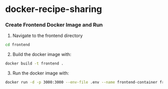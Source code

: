 # docker-recipe-sharing

### Create Frontend Docker Image and Run
1. Navigate to the frontend directory 
```bash
cd frontend
```
2. Build the docker image with: 
```bash
docker build -t frontend .
```

3. Run the docker image with:
```bash
docker run -d -p 3000:3000 --env-file .env --name frontend-container frontend
```